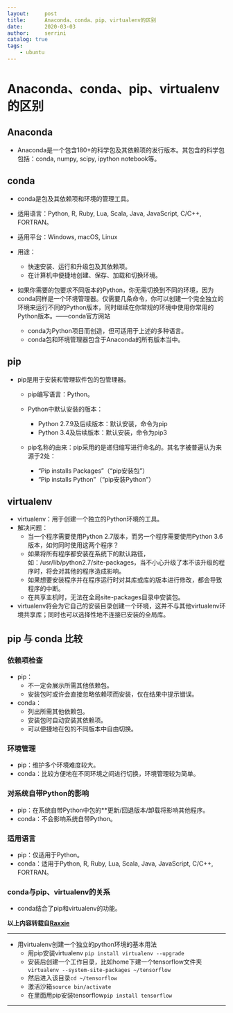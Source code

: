 ```yaml
---
layout:     post
title:      Anaconda、conda、pip、virtualenv的区别
date:       2020-03-03          
author:     serrini                 
catalog: true                       
tags:                               
    - ubuntu
---
```


# Anaconda、conda、pip、virtualenv的区别

## Anaconda

* Anaconda是一个包含180+的科学包及其依赖项的发行版本。其包含的科学包包括：conda, numpy, scipy, ipython notebook等。

## conda

* conda是包及其依赖项和环境的管理工具。 
* 适用语言：Python, R, Ruby, Lua, Scala, Java, JavaScript, C/C++, FORTRAN。 
* 适用平台：Windows, macOS, Linux 
* 用途：
	* 快速安装、运行和升级包及其依赖项。
	* 在计算机中便捷地创建、保存、加载和切换环境。
	
* 如果你需要的包要求不同版本的Python，你无需切换到不同的环境，因为conda同样是一个环境管理器。仅需要几条命令，你可以创建一个完全独立的环境来运行不同的Python版本，同时继续在你常规的环境中使用你常用的Python版本。——conda官方网站
	* conda为Python项目而创造，但可适用于上述的多种语言。
	* conda包和环境管理器包含于Anaconda的所有版本当中。 
## pip

* pip是用于安装和管理软件包的包管理器。 
	* pip编写语言：Python。 
	* Python中默认安装的版本：
		* Python 2.7.9及后续版本：默认安装，命令为pip 
		* Python 3.4及后续版本：默认安装，命令为pip3 
	
	* pip名称的由来：pip采用的是递归缩写进行命名的。其名字被普遍认为来源于2处：
		* “Pip installs Packages”（“pip安装包”）
		* “Pip installs Python”（“pip安装Python”）
		
## virtualenv

* virtualenv：用于创建一个独立的Python环境的工具。 
* 解决问题：
	* 当一个程序需要使用Python 2.7版本，而另一个程序需要使用Python 3.6版本，如何同时使用这两个程序？ 
	* 如果将所有程序都安装在系统下的默认路径，如：/usr/lib/python2.7/site-packages，当不小心升级了本不该升级的程序时，将会对其他的程序造成影响。 
	* 如果想要安装程序并在程序运行时对其库或库的版本进行修改，都会导致程序的中断。 
	* 在共享主机时，无法在全局site-packages目录中安装包。 
* virtualenv将会为它自己的安装目录创建一个环境，这并不与其他virtualenv环境共享库；同时也可以选择性地不连接已安装的全局库。 
## pip 与 conda 比较

### 依赖项检查

* pip：
	* 不一定会展示所需其他依赖包。
	* 安装包时或许会直接忽略依赖项而安装，仅在结果中提示错误。
* conda：
	* 列出所需其他依赖包。
	* 安装包时自动安装其依赖项。
	* 可以便捷地在包的不同版本中自由切换。
	
### 环境管理

* pip：维护多个环境难度较大。
* conda：比较方便地在不同环境之间进行切换，环境管理较为简单。
	
### 对系统自带Python的影响

* pip：在系统自带Python中包的**更新/回退版本/卸载将影响其他程序。
* conda：不会影响系统自带Python。
	
### 适用语言

* pip：仅适用于Python。
* conda：适用于Python, R, Ruby, Lua, Scala, Java, JavaScript, C/C++, FORTRAN。

### conda与pip、virtualenv的关系
* conda结合了pip和virtualenv的功能。




**以上内容转载自[Raxxie](https://www.jianshu.com/p/62f155eb6ac5)**


*** 

* 用virtualenv创建一个独立的python环境的基本用法
	* 用pip安装virtualenv	`pip install virtualenv --upgrade`
	* 安装后创建一个工作目录，比如home下建一个tensorflow文件夹`virtualenv --system-site-packages ~/tensorflow`
	* 然后进入该目录`cd ~/tensorflow`
	* 激活沙箱`source bin/activate`
	* 在里面用pip安装tensorflow`pip install tensorflow`

***


